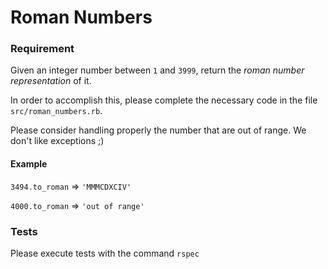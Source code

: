 # Roman Numbers

### Requirement
Given an integer number between ```1``` and ```3999```, return the _roman number representation_ of it.

In order to accomplish this, please complete the necessary code in the file ```src/roman_numbers.rb```.

Please consider handling properly the number that are out of range. We don't like exceptions ;)

#### Example
```3494.to_roman``` => ```'MMMCDXCIV'```

```4000.to_roman``` => ```'out of range'```

### Tests
Please execute tests with the command ```rspec```
